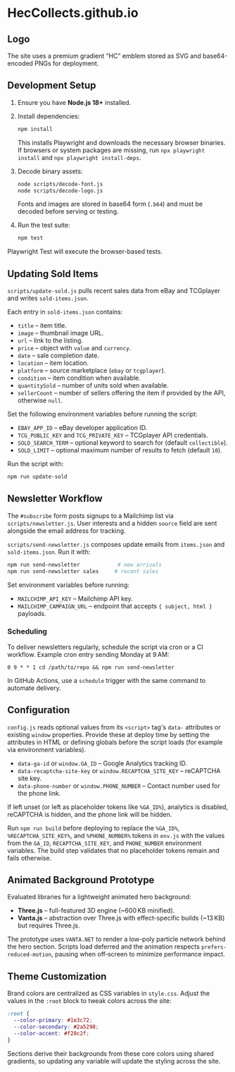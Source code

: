 # HecCollects.github.io

## Logo

The site uses a premium gradient “HC” emblem stored as SVG and base64-encoded PNGs for deployment.

## Development Setup

1. Ensure you have **Node.js 18+** installed.

2. Install dependencies:

   ```bash
   npm install
   ```

   This installs Playwright and downloads the necessary browser binaries.
    If browsers or system packages are missing, run `npx playwright install` and `npx playwright install-deps`.

3. Decode binary assets:

   ```bash
   node scripts/decode-font.js
   node scripts/decode-logo.js
   ```

   Fonts and images are stored in base64 form (`.b64`) and must be decoded before serving or testing.

4. Run the test suite:

   ```bash
   npm test
   ```

Playwright Test will execute the browser-based tests.

## Updating Sold Items

`scripts/update-sold.js` pulls recent sales data from eBay and TCGplayer and
writes `sold-items.json`.

Each entry in `sold-items.json` contains:

- `title` – item title.
- `image` – thumbnail image URL.
- `url` – link to the listing.
- `price` – object with `value` and `currency`.
- `date` – sale completion date.
- `location` – item location.
- `platform` – source marketplace (`ebay` or `tcgplayer`).
- `condition` – item condition when available.
- `quantitySold` – number of units sold when available.
- `sellerCount` – number of sellers offering the item if provided by the API, otherwise `null`.

Set the following environment variables before running the script:

- `EBAY_APP_ID` – eBay developer application ID.
- `TCG_PUBLIC_KEY` and `TCG_PRIVATE_KEY` – TCGplayer API credentials.
- `SOLD_SEARCH_TERM` – optional keyword to search for (default `collectible`).
- `SOLD_LIMIT` – optional maximum number of results to fetch (default `10`).

Run the script with:

```bash
npm run update-sold
```

## Newsletter Workflow

The `#subscribe` form posts signups to a Mailchimp list via `scripts/newsletter.js`.
User interests and a hidden `source` field are sent alongside the email address for tracking.

`scripts/send-newsletter.js` composes update emails from `items.json` and `sold-items.json`.
Run it with:

```bash
npm run send-newsletter            # new arrivals
npm run send-newsletter sales     # recent sales
```

Set environment variables before running:

- `MAILCHIMP_API_KEY` – Mailchimp API key.
- `MAILCHIMP_CAMPAIGN_URL` – endpoint that accepts `{ subject, html }` payloads.

### Scheduling

To deliver newsletters regularly, schedule the script via cron or a CI workflow.
Example cron entry sending Monday at 9 AM:

```
0 9 * * 1 cd /path/to/repo && npm run send-newsletter
```

In GitHub Actions, use a `schedule` trigger with the same command to automate delivery.

## Configuration

`config.js` reads optional values from its `<script>` tag's `data-` attributes or existing `window` properties.
Provide these at deploy time by setting the attributes in HTML or defining globals before the script loads (for example via environment variables).

- `data-ga-id` or `window.GA_ID` – Google Analytics tracking ID.
- `data-recaptcha-site-key` or `window.RECAPTCHA_SITE_KEY` – reCAPTCHA site key.
- `data-phone-number` or `window.PHONE_NUMBER` – Contact number used for the phone link.

If left unset (or left as placeholder tokens like `%GA_ID%`), analytics is disabled, reCAPTCHA is hidden, and the phone link will be hidden.

Run `npm run build` before deploying to replace the `%GA_ID%`, `%RECAPTCHA_SITE_KEY%`, and `%PHONE_NUMBER%` tokens in `env.js` with the
values from the `GA_ID`, `RECAPTCHA_SITE_KEY`, and `PHONE_NUMBER` environment variables. The build step validates that no
placeholder tokens remain and fails otherwise.

## Animated Background Prototype

Evaluated libraries for a lightweight animated hero background:

- **Three.js** – full-featured 3D engine (~600 KB minified).
- **Vanta.js** – abstraction over Three.js with effect-specific builds (~13 KB) but requires Three.js.

The prototype uses `VANTA.NET` to render a low-poly particle network behind the hero section. Scripts load deferred and the animation respects `prefers-reduced-motion`, pausing when off‑screen to minimize performance impact.


## Theme Customization

Brand colors are centralized as CSS variables in `style.css`. Adjust the values in the `:root` block to tweak colors across the site:

```css
:root {
  --color-primary: #1e3c72;
  --color-secondary: #2a5298;
  --color-accent: #f28c2f;
}
```

Sections derive their backgrounds from these core colors using shared gradients, so updating any variable will update the styling across the site.

